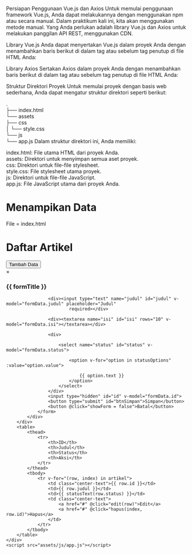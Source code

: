 Persiapan Penggunaan Vue.js dan Axios
Untuk memulai penggunaan framework Vue.js, Anda dapat melakukannya dengan menggunakan npm atau secara manual. Dalam praktikum kali ini, kita akan menggunakan metode manual. Yang Anda perlukan adalah library Vue.js dan Axios untuk melakukan panggilan API REST, menggunakan CDN.

Library Vue.js
Anda dapat menyertakan Vue.js dalam proyek Anda dengan menambahkan baris berikut di dalam tag <head> atau sebelum tag penutup </body> di file HTML Anda:

<script src="https://unpkg.com/vue@3/dist/vue.global.js"></script>
Library Axios
Sertakan Axios dalam proyek Anda dengan menambahkan baris berikut di dalam tag <head> atau sebelum tag penutup </body> di file HTML Anda:

<script src="https://unpkg.com/axios/dist/axios.min.js"></script>
Struktur Direktori Proyek
Untuk memulai proyek dengan basis web sederhana, Anda dapat mengatur struktur direktori seperti berikut:

.<br>
├── index.html<br>
└── assets<br>
    ├── css<br>
    │   └── style.css<br>
    └── js<br>
        └── app.js
Dalam struktur direktori ini, Anda memiliki:

index.html: File utama HTML dari proyek Anda. <br>
assets: Direktori untuk menyimpan semua aset proyek. <br>
css: Direktori untuk file-file stylesheet. <br>
style.css: File stylesheet utama proyek. <br>
js: Direktori untuk file-file JavaScript. <br>
app.js: File JavaScript utama dari proyek Anda. <br>

# Menampikan Data 
File = index.html <br>
<!DOCTYPE html>
<html lang="en">

<head>
    <meta charset="UTF-8">
    <meta name="viewport" content="width=device-width, initial-scale=1.0">
    <title>Frontend Vuejs</title>
    <script src="https://unpkg.com/vue@3/dist/vue.global.js"></script>
    <script src="https://unpkg.com/axios/dist/axios.min.js"></script>
    <link rel="stylesheet" href="assets/css/style.css">
</head>

<body>
    <div id="app">
        <h1>Daftar Artikel</h1>
        <button id="btn-tambah" @click="tambah">Tambah Data</button>
        <div class="modal" v-if="showForm">
            <div class="modal-content">
                <span class="close" @click="showForm = false">&times;</span>
                <form id="form-data" @submit.prevent="saveData">
                    <h3 id="form-title">{{ formTitle }}</h3>

                    <div><input type="text" name="judul" id="judul" v- model="formData.judul" placeholder="Judul"
                            required></div>

                    <div><textarea name="isi" id="isi" rows="10" v- model="formData.isi"></textarea></div>

                    <div>

                        <select name="status" id="status" v- model="formData.status">

                            <option v-for="option in statusOptions" :value="option.value">

                                {{ option.text }}
                            </option>
                        </select>
                    </div>
                    <input type="hidden" id="id" v-model="formData.id">
                    <button type="submit" id="btnSimpan">Simpan</button>
                    <button @click="showForm = false">Batal</button>
                </form>
            </div>
        </div>
        <table>
            <thead>
                <tr>
                    <th>ID</th>
                    <th>Judul</th>
                    <th>Status</th>
                    <th>Aksi</th>
                </tr>
            </thead>
            <tbody>
                <tr v-for="(row, index) in artikel">
                    <td class="center-text">{{ row.id }}</td>
                    <td>{{ row.judul }}</td>
                    <td>{{ statusText(row.status) }}</td>
                    <td class="center-text">
                        <a href="#" @click="edit(row)">Edit</a>
                        <a href="#" @click="hapus(index, row.id)">Hapus</a>
                    </td>
                </tr>
            </tbody>
        </table>
    </div>
    <script src="assets/js/app.js"></script>
</body>

</html>
